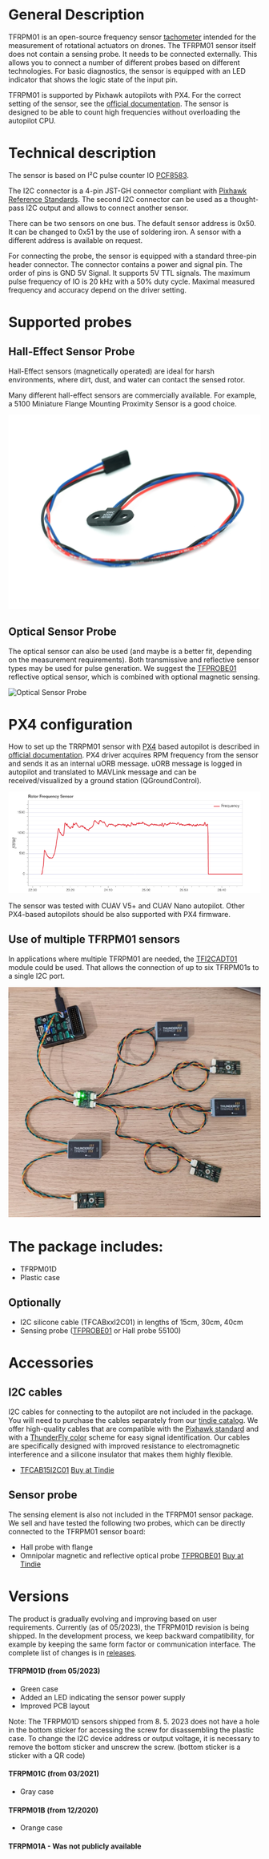 # General Description

TFRPM01 is an open-source frequency sensor [tachometer](https://en.wikipedia.org/wiki/Tachometer) intended for the measurement of rotational actuators on drones. The TFRPM01 sensor itself does not contain a sensing probe. It needs to be connected externally. This allows you to connect a number of different probes based on different technologies. For basic diagnostics, the sensor is equipped with an LED indicator that shows the logic state of the input pin.

TFRPM01 is supported by Pixhawk autopilots with PX4. For the correct setting of the sensor, see the [official documentation](https://docs.px4.io/master/en/sensor/thunderfly_tachometer.html). The sensor is designed to be able to count high frequencies without overloading the autopilot CPU.

# Technical description

The sensor is based on I²C pulse counter IO [PCF8583](https://www.nxp.com/docs/en/data-sheet/PCF8583.pdf). 

The I2C connector is a 4-pin JST-GH connector compliant with [Pixhawk Reference Standards](https://pixhawk.org/standards/). The second I2C connector can be used as a thought-pass I2C output and allows to connect another sensor. 

There can be two sensors on one bus. The default sensor address is 0x50. It can be changed to 0x51 by the use of soldering iron. A sensor with a different address is available on request.

For connecting the probe, the sensor is equipped with a standard three-pin header connector. The connector contains a power and signal pin. The order of pins is GND 5V Signal. It supports 5V TTL signals. The maximum pulse frequency of IO is 20 kHz with a 50% duty cycle. Maximal measured frequency and accuracy depend on the driver setting.


# Supported probes

## Hall-Effect Sensor Probe

Hall-Effect sensors (magnetically operated) are ideal for harsh environments, where dirt, dust, and water can contact the sensed rotor.

Many different hall-effect sensors are commercially available. For example, a 5100 Miniature Flange Mounting Proximity Sensor is a good choice. 

![Example of Hall effect probe](https://github.com/ThunderFly-aerospace/TFRPM01/raw/TFRPM01B/doc/img/TFRPM01B_hall_sensor.jpg "Hall effect probe")

## Optical Sensor Probe

The optical sensor can also be used (and maybe is a better fit, depending on the measurement requirements). Both transmissive and reflective sensor types may be used for pulse generation. We suggest the [TFPROBE01](https://github.com/ThunderFly-aerospace/TFPROBE01) reflective optical sensor, which is combined with optional magnetic sensing. 

![Optical Sensor Probe](https://raw.githubusercontent.com/ThunderFly-aerospace/TFPROBE01/TFPROBE01A/doc/img/TFPROBE01A_sensors.jpg "Optical sensor probe")

# PX4 configuration

How to set up the TRRPM01 sensor with [PX4](https://px4.io/) based autopilot is described in [official documentation](https://docs.px4.io/master/en/sensor/thunderfly_tachometer.html). PX4 driver acquires RPM frequency from the sensor and sends it as an internal uORB message. uORB message is logged in autopilot and translated to MAVLink message and can be received/visualized by a ground station (QGroundControl). 

![PlotJugles screen with RPM data](https://raw.githubusercontent.com/ThunderFly-aerospace/TFRPM01/TFRPM01C/doc/img/rpm_graph.png)

The sensor was tested with CUAV V5+ and CUAV Nano autopilot. Other PX4-based autopilots should be also supported with PX4 firmware.

## Use of multiple TFRPM01 sensors

In applications where multiple TFRPM01 are needed, the [TFI2CADT01](https://www.tindie.com/products/thunderfly/tfi2cadt01-i2c-address-translator/) module could be used. That allows the connection of up to six TFRPM01s to a single I2C port.

![Multiple sensors](https://raw.githubusercontent.com/ThunderFly-aerospace/TFI2CADT01/TFICADT01A/doc/img/TFI2CADT01_multi_TFRPM01.jpg)

# The package includes:
- TFRPM01D
- Plastic case

## Optionally
- I2C silicone cable (TFCABxxI2C01) in lengths of 15cm, 30cm, 40cm
- Sensing probe ([TFPROBE01](https://github.com/ThunderFly-aerospace/TFPROBE01) or Hall probe 55100)

# Accessories

## I2C cables
I2C cables for connecting to the autopilot are not included in the package. You will need to purchase the cables separately from our [tindie catalog](https://www.tindie.com/stores/thunderfly/). We offer high-quality cables that are compatible with the [Pixhawk standard](https://raw.githubusercontent.com/pixhawk/Pixhawk-Standards/master/DS-009%20Pixhawk%20Connector%20Standard.pdf) and with a [ThunderFly color](https://docs.px4.io/main/en/assembly/cable_wiring.html#i2c-cables) scheme for easy signal identification. Our cables are specifically designed with improved resistance to electromagnetic interference and a silicone insulator that makes them highly flexible.

  * [TFCAB15I2C01](https://github.com/ThunderFly-aerospace/TFCAB01) [Buy at Tindie](https://www.tindie.com/products/thunderfly/tfcabxxi2c01-i2c-cable-for-pixhawk-drones/)

## Sensor probe
The sensing element is also not included in the TFRPM01 sensor package. We sell and have tested the following two probes, which can be directly connected to the TFRPM01 sensor board:

  * Hall probe with flange
  * Omnipolar magnetic and reflective optical probe [TFPROBE01](https://github.com/ThunderFly-aerospace/TFPROBE01) [Buy at Tindie](https://www.tindie.com/products/thunderfly/tfprobe-ir-and-magnetic-probe-for-rpm-measurement/)


# Versions
The product is gradually evolving and improving based on user requirements. Currently (as of 05/2023), the TFRPM01D revision is being shipped. In the development process, we keep backward compatibility, for example by keeping the same form factor or communication interface. The complete list of changes is in [releases](https://github.com/ThunderFly-aerospace/TFRPM01/releases).

#### TFRPM01D (from 05/2023)
 * Green case
 * Added an LED indicating the sensor power supply
 * Improved PCB layout

Note: The TFRPM01D sensors shipped from 8. 5. 2023 does not have a hole in the bottom sticker for accessing the screw for disassembling the plastic case. To change the I2C device address or output voltage, it is necessary to remove the bottom sticker and unscrew the screw. (bottom sticker is a sticker with a QR code)

#### TFRPM01C (from 03/2021) 
 * Gray case
 
#### TFRPM01B (from 12/2020)
 * Orange case

#### TFRPM01A - Was not publicly available
